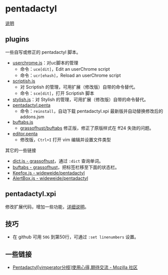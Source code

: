 pentadactyl
===========

[说明](Notes)

plugins
-------

一些自写或修正的 pentadactyl 脚本。

- [userchrome.js](plugins/userchrome.js)：对uc脚本的管理
    - 命令：`uce[dit]`，Edit an userChrome script
    - 命令：`ucr[ehash]`，Reload an userChrome script
- [scriptish.js](plugins/scriptish.js)
    - 对 Scriptish 的管理，可用扩展（修改版）自带的命令替代。
    - 命令：`sce[dit]`，打开 Scriptish 脚本
- [stylish.js](plugins/stylish.js)：对 Stylish 的管理，可用扩展（修改版）自带的命令替代。
- [pentadactyl.penta](plugins/pentadactyl.penta)
    - 命令：`reinstall`，自动下载 pentadactyl.xpi 最新版并自动替换修改后的 addons.jsm
- [buftabs.js](plugins/buftabs.js)
    - [grassofhust/buftabs](https://github.com/grassofhust/buftabs) 修正版，修正了原版样式在 ff24 失效的问题。
- [editor.penta](plugins/editor.penta)
    - 修改版，`Ctrl+I` 打开 vim 编辑并设置文件类型

其它的一些链接

- [dict.js - grassofhust](https://github.com/grassofhust/dict.js)，通过 `:dict` 查询单词。
- [buftabs - grassofhust](https://github.com/grassofhust/buftabs)，把标签栏移至下面的状态栏。
- [Keefox.js - wideweide/pentadactyl](https://github.com/wideweide/pentadactyl/blob/master/Keefox.js)
- [AlertBox.js - wideweide/pentadactyl](https://github.com/wideweide/pentadactyl/blob/master/AlertBox.js)

pentadactyl.xpi
---------------

修改扩展代码，增加一些功能，[详细说明](pentadactyl.xpi)。


技巧
----

 - 在 github 可用 `50G` 到第50行，可通过 `:set linenumbers` 设置。


一些链接
-------

- [Pentadactyl[vimperator分枝]使用心得,期待交流 - Mozilla 社区](https://g.mozest.com/thread-38908-1-1)
